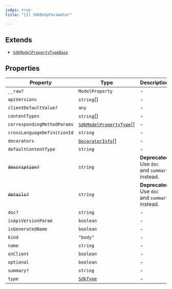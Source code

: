 ```yaml
---
jsApi: true
title: "[I] SdkBodyParameter"

---
```

## Extends

- [`SdkModelPropertyTypeBase`](SdkModelPropertyTypeBase.md)

## Properties

| Property | Type | Description | Overrides | Inherited from |
| ------ | ------ | ------ | ------ | ------ |
| `__raw?` | `ModelProperty` | - | - | [`SdkModelPropertyTypeBase`](SdkModelPropertyTypeBase.md).`__raw` |
| `apiVersions` | `string`[] | - | - | [`SdkModelPropertyTypeBase`](SdkModelPropertyTypeBase.md).`apiVersions` |
| `clientDefaultValue?` | `any` | - | - | [`SdkModelPropertyTypeBase`](SdkModelPropertyTypeBase.md).`clientDefaultValue` |
| `contentTypes` | `string`[] | - | - | - |
| `correspondingMethodParams` | [`SdkModelPropertyType`](../type-aliases/SdkModelPropertyType.md)[] | - | - | - |
| `crossLanguageDefinitionId` | `string` | - | - | [`SdkModelPropertyTypeBase`](SdkModelPropertyTypeBase.md).`crossLanguageDefinitionId` |
| `decorators` | [`DecoratorInfo`](DecoratorInfo.md)[] | - | - | [`SdkModelPropertyTypeBase`](SdkModelPropertyTypeBase.md).`decorators` |
| `defaultContentType` | `string` | - | - | - |
| ~~`description?`~~ | `string` | **Deprecated** Use `doc` and `summary` instead. | - | [`SdkModelPropertyTypeBase`](SdkModelPropertyTypeBase.md).`description` |
| ~~`details?`~~ | `string` | **Deprecated** Use `doc` and `summary` instead. | - | [`SdkModelPropertyTypeBase`](SdkModelPropertyTypeBase.md).`details` |
| `doc?` | `string` | - | - | [`SdkModelPropertyTypeBase`](SdkModelPropertyTypeBase.md).`doc` |
| `isApiVersionParam` | `boolean` | - | - | [`SdkModelPropertyTypeBase`](SdkModelPropertyTypeBase.md).`isApiVersionParam` |
| `isGeneratedName` | `boolean` | - | - | [`SdkModelPropertyTypeBase`](SdkModelPropertyTypeBase.md).`isGeneratedName` |
| `kind` | `"body"` | - | - | - |
| `name` | `string` | - | - | [`SdkModelPropertyTypeBase`](SdkModelPropertyTypeBase.md).`name` |
| `onClient` | `boolean` | - | - | [`SdkModelPropertyTypeBase`](SdkModelPropertyTypeBase.md).`onClient` |
| `optional` | `boolean` | - | [`SdkModelPropertyTypeBase`](SdkModelPropertyTypeBase.md).`optional` | - |
| `summary?` | `string` | - | - | [`SdkModelPropertyTypeBase`](SdkModelPropertyTypeBase.md).`summary` |
| `type` | [`SdkType`](../type-aliases/SdkType.md) | - | - | [`SdkModelPropertyTypeBase`](SdkModelPropertyTypeBase.md).`type` |
